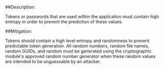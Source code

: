 ##Description:

Tokens or passwords that are used within the application must contain high entropy in
order to prevent the prediction of these values.

##Mitigation:

Tokens should contain a high level entropy and randomness to prevent predictable token generation.
All random numbers, random file names, random GUIDs, and random must be generated using
the cryptographic module's approved random number generator
when these random values are intended to be unguessable by an attacker.
